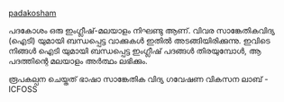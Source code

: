 
[padakosham](https://padakosham.icfoss.org/)


പദകോശം ഒരു ഇംഗ്ലീഷ്-മലയാളം നിഘണ്ടു ആണ്. വിവര സാങ്കേതികവിദ്യ (ഐടി) യുമായി ബന്ധപ്പെട്ട വാക്കുകൾ ഇതിൽ അടങ്ങിയിരിക്കുന്നു. ഇവിടെ നിങ്ങൾ ഐടി യുമായി ബന്ധപ്പെട്ട ഇംഗ്ലീഷ് പദങ്ങൾ തിരയുമ്പോൾ, ആ പദത്തിന്റെ മലയാളം അർത്ഥം ലഭിക്കും.




രൂപകല്പന ചെയ്തത് ഭാഷാ സാങ്കേതിക വിദ്യ ഗവേഷണ വികസന ലാബ്  -ICFOSS

